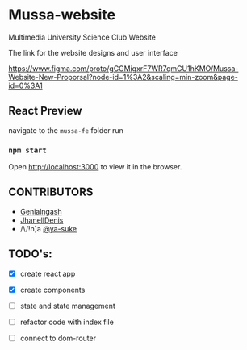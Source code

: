 # Mussa-website
Multimedia University Science Club Website

The link for the website designs and user interface

https://www.figma.com/proto/gCGMigxrF7WR7qmCU1hKMO/Mussa-Website-New-Proporsal?node-id=1%3A2&scaling=min-zoom&page-id=0%3A1

## React Preview
navigate to the `mussa-fe` folder
run 
### `npm start`

Open [http://localhost:3000](http://localhost:3000) to view it in the browser.
       
## CONTRIBUTORS
* [Genialngash](https://github.com/Genialngash)
* [JhanellDenis](https://github.com/King-Dorji)
* /\\/!n]a [@ya-suke](https://www.github.com/ya-suke "ninja's github") 

## TODO's:
- [x] create react app
- [x] create components
- [ ] state and state management
- [ ] refactor code with index file
- [ ] connect to dom-router



